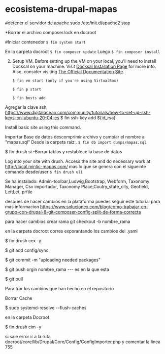 # ecosistema-drupal-mapas

#detener el servidor de apache
  sudo /etc/init.d/apache2 stop

*Borrar el archivo composer.lock en docroot




#Iniciar contenedor
    ```
 $ fin system start
    ```

En la carpeta docroot
    ```
 $ fin composer update
     ```
 Luego
     ```
 $ fin composer install
    ```
    
2. Setup VM.
Before setting up the VM on your local, you'll need to install Docksal on your machine. Visit [Docksal Installation Page](https://docksal.io/installation) for more info. Also, consider visiting [The Official Documentation Site](https://docs.docksal.io/).
    ```
    $ fin vm start (only if you're using VirtualBox)
    ```
    ```
    $ fin p start
    ```
    ```
    $ fin hosts add
    ```


Agregar la clave ssh https://www.digitalocean.com/community/tutorials/how-to-set-up-ssh-keys-on-ubuntu-20-04-es 
$ fin ssh-key add ${id_rsa}


Install basic site using this command.


Importar Base de datos descomprimir archivo y cambiar el nombre a "mapas.sql"
Desde la carpeta raiz:.
    ```
    $ fin db import dumps/mapas.sql
    ```

    
 
 $ fin drush si -Borrar tablas y restablece la base de datos
 
Log into your site with drush. Access the site and do necessary work at http://local.mintic-mapas.com/ mas lo que se genera con el sigueinte comando desde/user
    ```
 $ fin drush uli
    ```


Se ha instalado:
Admin-toolbar,Ludwig,Bootstrap, Webform, Taxonomy Manager, Csv importador, Taxonomy Place,Coutry_state_city, Geofield, LeftLet, prfile

despues de hacer cambios en la plataforma puedes seguir este tutorial para mas informacion https://www.solucionex.com/blog/como-trabajar-en-grupo-con-drupal-8-git-composer-config-split-de-forma-correcta


para hacer cambios crear rama git checkout -b nombre_rama

en la carpeta docroot corres exporantando los cambios del .yaml

 $ fin drush cex -y

 $ git add config/sync

 $ git commit -m "uploading needed packages"

 $ git push orgin nombre_rama --- es en la que esta


 $ git pull 

Para trar los cambios que han hecho en el repositorio

Borrar Cache 

 $ sudo systemd-resolve --flush-caches


en la carpeta Docroot

 $ fin drush cim -y

si sale error ir a la ruta docroot/core/lib/Drupal/Core/Config/ConfigImporter.php y comentar la linea 755










